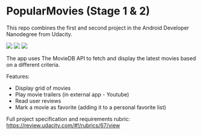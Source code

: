 # PopularMovies (Stage 1 & 2)

This repo combines the first and second project in the Android Developer Nanodegree from Udacity.

 ![](https://lh3.googleusercontent.com/I8epslEHktGEn6F5c7zhEj0lgQ4kxJxaWbfZ1iYSS8e2COQlSHdy7jqGE4xy2_SacyDo32JJy8j2kU9Bs9ZztCGcsVua3JEcpjFuXgNKh2r-JMTPTNMyUWydzrdPJD1FO3j2H8JZOTWw9d5JzxiL_tHPkbFCYmVsNXmGnO96QoFs76VIdnGmnoyuLiJJYCixLymvoQuw9hoWf4hBUIgQ4wv44CD1bHOPu3N2AoxiLXiyrd0bhA8TF5c1cHc3_E_xN_zZvTADDvaEq1I5-HmHH3olSS8kWLhawxz6KNf-QKEJwFg5-nZB6N13DFswRszs-QrjQFBW1406ZhNuadOm6tAWc8r6KHree774xSYypJAdMnzPG-L8ClJeI3cA60sKWoL25Qk_dGOJRH1-7ztFghHWq1wxsD1iTKvoYJKXCa-8RClJLKQMuKMx_DV_fwcCnq2dLM4LmJKr-1A8L1ZhvAoiW7uF5NYc3jFq8Z7tb2Mcru74J24ZghR8D1pqCy62nGof3qX1y7NP0WlYrVDYx9k8PF5_WyaNOElWsvyc-WPgLiYP9WnYivun92wg9w20q7zIurwWvbec_hWuIWf4nNd51muzjEsQkFWd3z0c=w290-h610-no)  ![](https://lh3.googleusercontent.com/af27-5sVavOohVf-aRLzWebJyQsK5NYtIqvv_ar38rV5D-AqiTZ03_Lgh-t3MqayvHoCq3LvGpzBeckaKgY1SUpDGDHRyFl-jjRgTYjkV_gS_ZdOLS5rbdlLYLTU5II0XYZ9-yOI-_SAvJQLvvs5BYp2sJysZ6SVafe9TK-OXW9u852idR3j-hR1JsqQWjjx2vxujkc_vHkDJYtERqeU6tFg0zqnz7XcQtozzQidF8Mr6KiFMJ-m-CfU2WVHUcr0JSxxXMEL0aFXuG5cQ48DbxOgikhF0yg3_6DDz72Qb6K-4IPB0g79KkqhGdPvmiNw9d0YlsgOuzsK0acGGsGK0UrocUMCGLM4rq_G7w2MjKVvCmuOXSYxTQq709nB_7Br0hTaLPaZBN7d1u_N6sRinpAuCUfpO866uGz5PXK_T9HCe1ry1ncE210_Cua_6aTCJldOAC5zFVwm7UyCmD97e38yexrNz7NB5rM7xd_3grmuTHnv5oETVnzoTJiBtNXGR-YCXSmJrMI45c7eIoWuVGKAlFSSv8mcmgyj42o1lo7jELHpf372lBBx1Iq-3Q0C9BgQj6A3zqdZ5O1rAL74IiL84F745XjnUaAlBPYL=w290-h610-no) ![](https://lh3.googleusercontent.com/AKwrMy32dns1VM5yBz7xQPHW5F6IRE-WBcrVpP_dI4-ytkFo8hE4QE0aIyeRPJXOQaAnZkTuvcxNDJ2qsAB_MSOoYKy4t8EOGF4bEokupBueXQrpBY7Scs8-TfQbaMl45Yad38b0u_7u1Uxgu3NU2s67NBtDlWKAtvhWJRoPG4l3N3ymCGRxMCvTpUB5ESRJXLYGi-CdywGW-hhZa0VbWpotblF-GBPK0Of49JoKI-iJ1QTSy1V5utmTS7oHysZO1A71VxfGP_CqVK3GRTEabf8XIkj35g1vUpDGWddOxjJ3hQHbawi7Kt43b5DBhqS7gxwEMRzS233c_rRmDwXBH7ITLar2WEgiqeUNf9Qa-e7QHDPYDYfc_GGq5jC4ryuyIEZKuLob3JxYnNUGrJoXDTvzAXX-Hcdnz7NQGQnAX7eUhapIMFTWeNnJZBzmF8lpKULQ-e0mFLdFgZQyupSI9I7GunCF6dJdAtjCnwuGwwBxWUiEXbypN-9P00sFy0yzMh1uTvzxcwcwYPlFlwVQ2E9uNpauM_hF3Y471KJiTohptQbnbNUsb0Fv6JQhf4Bb_hSO0QlfyR0zUIFJFcN25DkNqMxD-0rjxSReZc5R=w290-h610-no)

The app uses The MovieDB API to fetch and display the latest movies based on a different criteria. 

Features:
 - Display grid of movies
 - Play movie trailers (in external app - Youtube)
 - Read user reviews
 - Mark a movie as favorite (adding it to a personal favorite list)
 
 Full project specification and requirements rubric: https://review.udacity.com/#!/rubrics/67/view
 
 
